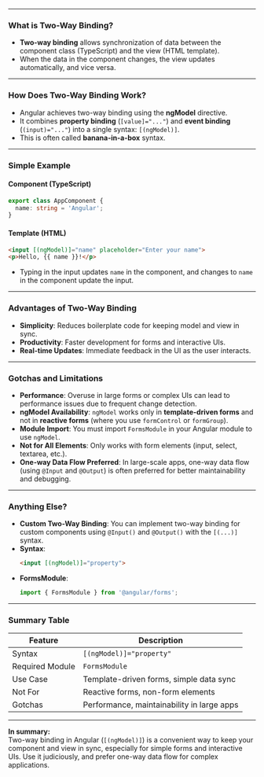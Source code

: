 

---


### What is Two-Way Binding?
- **Two-way binding** allows synchronization of data between the component class (TypeScript) and the view (HTML template).
- When the data in the component changes, the view updates automatically, and vice versa.

---

### How Does Two-Way Binding Work?
- Angular achieves two-way binding using the **ngModel** directive.
- It combines **property binding** (`[value]="..."`) and **event binding** (`(input)="..."`) into a single syntax: `[(ngModel)]`.
- This is often called **banana-in-a-box** syntax.

---

### Simple Example

#### Component (TypeScript)
```typescript
export class AppComponent {
  name: string = 'Angular';
}
```

#### Template (HTML)
```html
<input [(ngModel)]="name" placeholder="Enter your name">
<p>Hello, {{ name }}!</p>
```
- Typing in the input updates `name` in the component, and changes to `name` in the component update the input.

---

### Advantages of Two-Way Binding
- **Simplicity**: Reduces boilerplate code for keeping model and view in sync.
- **Productivity**: Faster development for forms and interactive UIs.
- **Real-time Updates**: Immediate feedback in the UI as the user interacts.

---

### Gotchas and Limitations
- **Performance**: Overuse in large forms or complex UIs can lead to performance issues due to frequent change detection.
- **ngModel Availability**: `ngModel` works only in **template-driven forms** and not in **reactive forms** (where you use `formControl` or `formGroup`).
- **Module Import**: You must import `FormsModule` in your Angular module to use `ngModel`.
- **Not for All Elements**: Only works with form elements (input, select, textarea, etc.).
- **One-way Data Flow Preferred**: In large-scale apps, one-way data flow (using `@Input` and `@Output`) is often preferred for better maintainability and debugging.

---

### Anything Else?
- **Custom Two-Way Binding**: You can implement two-way binding for custom components using `@Input()` and `@Output()` with the `[(...)]` syntax.
- **Syntax**:  
  ```html
  <input [(ngModel)]="property">
  ```
- **FormsModule**:  
  ```typescript
  import { FormsModule } from '@angular/forms';
  ```

---

### Summary Table

| Feature            | Description                                      |
|--------------------|--------------------------------------------------|
| Syntax             | `[(ngModel)]="property"`                         |
| Required Module    | `FormsModule`                                    |
| Use Case           | Template-driven forms, simple data sync          |
| Not For            | Reactive forms, non-form elements                |
| Gotchas            | Performance, maintainability in large apps       |

---

**In summary:**  
Two-way binding in Angular (`[(ngModel)]`) is a convenient way to keep your component and view in sync, especially for simple forms and interactive UIs. Use it judiciously, and prefer one-way data flow for complex applications.